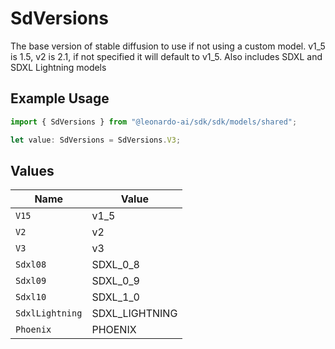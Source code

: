 # SdVersions

The base version of stable diffusion to use if not using a custom model. v1_5 is 1.5, v2 is 2.1, if not specified it will default to v1_5. Also includes SDXL and SDXL Lightning models

## Example Usage

```typescript
import { SdVersions } from "@leonardo-ai/sdk/sdk/models/shared";

let value: SdVersions = SdVersions.V3;
```

## Values

| Name            | Value           |
| --------------- | --------------- |
| `V15`           | v1_5            |
| `V2`            | v2              |
| `V3`            | v3              |
| `Sdxl08`        | SDXL_0_8        |
| `Sdxl09`        | SDXL_0_9        |
| `Sdxl10`        | SDXL_1_0        |
| `SdxlLightning` | SDXL_LIGHTNING  |
| `Phoenix`       | PHOENIX         |